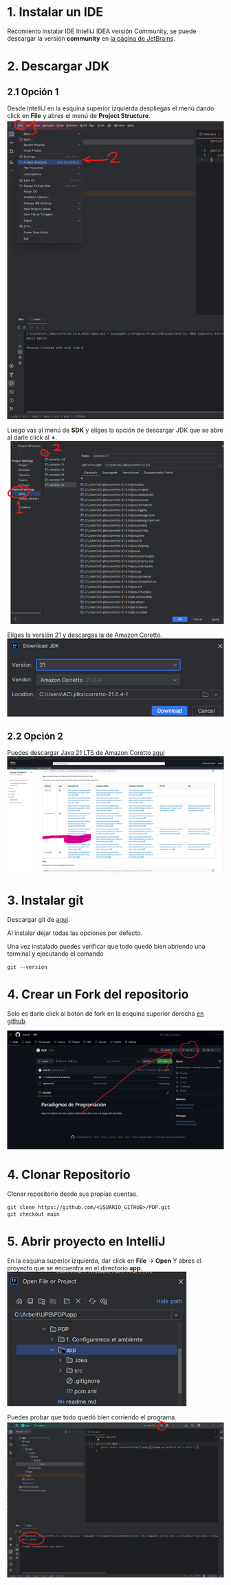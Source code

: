 # 1. Instalar un IDE
Recomiento instalar IDE IntelliJ IDEA versión Community, se puede descargar la versión **community** en [la página de JetBrains](https://www.jetbrains.com/idea/download/?section=windows).

# 2. Descargar JDK
## 2.1 Opción 1
Desde IntelliJ en la esquina superior izquierda despliegas el menú dando click en **File** y abres el menú de **Project Structure**.
![alt](./recursos/jdk1.png)

Luego vas al menú de **SDK** y eliges la opción de descargar JDK que se abre al darle click al **+**.
![alt](./recursos/jdk2.png)

Eliges la versión 21 y descargas la de Amazon Coretto.
![alt](./recursos/jdk3.png)

## 2.2 Opción 2
Puedes descargar Java 21 LTS de Amazon Coretto [aquí](https://docs.aws.amazon.com/corretto/latest/corretto-21-ug/downloads-list.html)
![alt](./recursos/amazonCoretto.png)

# 3. Instalar git

Descargar git de [aquí](https://git-scm.com/download/win).

Al instalar dejar todas las opciones por defecto. 

Una vez instalado puedes verificar que todo quedó bien abriendo una terminal y ejecutando el comando
```
git --version
```

# 4. Crear un Fork del repositorio

Solo es darle click al botón de fork en la esquina superior derecha [en github](https://github.com/mahc30/PDP).

![alt](./recursos/fork.png)

# 4. Clonar Repositorio

Clonar repositorio desde sus propias cuentas.
```
git clone https://github.com/<USUARIO_GITHUB>/PDP.git
git checkout main
```

# 5. Abrir proyecto en IntelliJ

En la esquina superior izquierda, dar click en **File** -> **Open** 
Y abres el proyecto que se encuentra en el directorio **app**.
![alt](./recursos/appPath.png)

Puedes probar que todo quedó bien corriendo el programa.
![alt](./recursos/helloWorld.png)